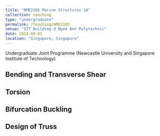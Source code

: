 ```yaml
---
title: "NME2105 Marine Structures 1A"
collection: teaching
type: "undergraduate"
permalink: /teaching/NME2105
venue: "SIT Building @ Ngee Ann Polytechnic"
date: 2024-08-01
location: "Singapore, Singapore"
---
```


Undergraduate Joint Programme (Newcastle University and Singapore Institute of Technology)

## Bending and Transverse Shear

## Torsion

## Bifurcation Buckling

## Design of Truss
